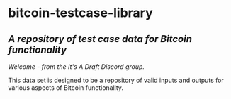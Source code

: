 # **bitcoin-testcase-library**

## *A repository of test case data for Bitcoin functionality*

_Welcome - from the *It's A Draft* Discord group._

This data set is designed to be a repository of valid inputs and outputs for various aspects of Bitcoin functionality.
